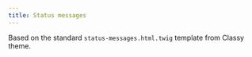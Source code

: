 ```yaml
---
title: Status messages
---
```


Based on the standard `status-messages.html.twig` template from Classy theme.
